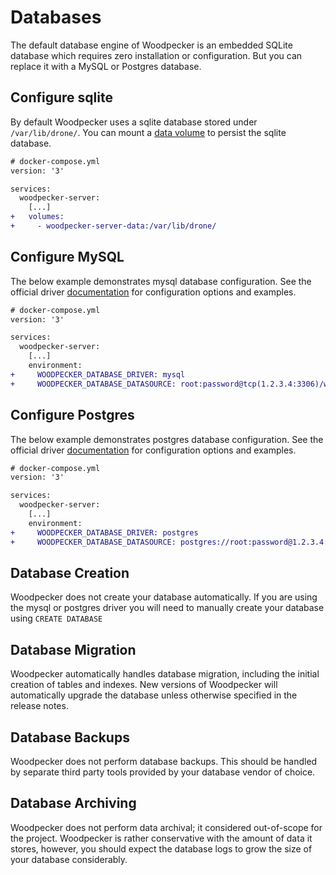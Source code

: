 # Databases

The default database engine of Woodpecker is an embedded SQLite database which requires zero installation or configuration. But you can replace it with a MySQL or Postgres database.

## Configure sqlite

By default Woodpecker uses a sqlite database stored under `/var/lib/drone/`. You can mount a [data volume](https://docs.docker.com/storage/volumes/#create-and-manage-volumes) to persist the sqlite database.

```diff
# docker-compose.yml
version: '3'

services:
  woodpecker-server:
    [...]
+   volumes:
+     - woodpecker-server-data:/var/lib/drone/
```

## Configure MySQL

The below example demonstrates mysql database configuration. See the official driver [documentation](https://github.com/go-sql-driver/mysql#dsn-data-source-name) for configuration options and examples.

```diff
# docker-compose.yml
version: '3'

services:
  woodpecker-server:
    [...]
    environment:
+     WOODPECKER_DATABASE_DRIVER: mysql
+     WOODPECKER_DATABASE_DATASOURCE: root:password@tcp(1.2.3.4:3306)/woodpecker?parseTime=true
```

## Configure Postgres

The below example demonstrates postgres database configuration. See the official driver [documentation](https://www.postgresql.org/docs/current/static/libpq-connect.html#LIBPQ-CONNSTRING) for configuration options and examples.

```diff
# docker-compose.yml
version: '3'

services:
  woodpecker-server:
    [...]
    environment:
+     WOODPECKER_DATABASE_DRIVER: postgres
+     WOODPECKER_DATABASE_DATASOURCE: postgres://root:password@1.2.3.4:5432/postgres?sslmode=disable
```

## Database Creation

Woodpecker does not create your database automatically. If you are using the mysql or postgres driver you will need to manually create your database using `CREATE DATABASE`

## Database Migration

Woodpecker automatically handles database migration, including the initial creation of tables and indexes. New versions of Woodpecker will automatically upgrade the database unless otherwise specified in the release notes.

## Database Backups

Woodpecker does not perform database backups. This should be handled by separate third party tools provided by your database vendor of choice.

## Database Archiving

Woodpecker does not perform data archival; it considered out-of-scope for the project. Woodpecker is rather conservative with the amount of data it stores, however, you should expect the database logs to grow the size of your database considerably.
